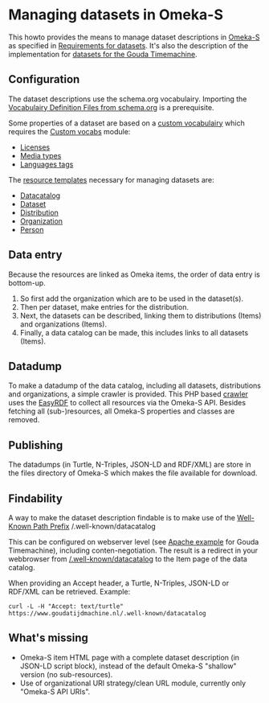 # Managing datasets in Omeka-S

This howto provides the means to manage dataset descriptions in [Omeka-S](https://omeka.org/s/) as specified in [Requirements for datasets](https://netwerk-digitaal-erfgoed.github.io/requirements-datasets/). It's also the description of the implementation for [datasets for the Gouda Timemachine](https://www.goudatijdmachine.nl/data/datasets/start).

## Configuration

The dataset descriptions use the schema.org vocabulairy. Importing the [Vocabulairy Definition Files from schema.org](https://schema.org/docs/developers.html#defs) is a prerequisite.

Some properties of a dataset are based on a [custom vocabulairy](custom%20vocabs/) which requires the [Custom vocabs](https://omeka.org/s/modules/CustomVocab/) module:
- [Licenses](custom%20vocabs/LDS%20Licenses.txt)
- [Media types](custom%20vocabs/LDS%20Media%20Types.txt)
- [Languages tags](custom%20vocabs/LDS%20IETF%20Language%20Tags.txt)

The [resource templates](resource%20templates/) necessary for managing datasets are:
- [Datacatalog](resource%20templates/LDS%20Datacatalog.json)
- [Dataset](resource%20templates/LDS%20Dataset.json)
- [Distribution](resource%20templates/LDS%20Distribution.json)
- [Organization](resource%20templates/LDS%20Organization.json)
- [Person](resource%20templates/LDS%20Person.json)

## Data entry

Because the resources are linked as Omeka items, the order of data entry is bottom-up. 

 1. So first add the organization which are to be used in the
    dataset(s). 
 2. Then per dataset, make entries for the distribution.
 3. Next, the datasets can be described, linking them to distributions
    (Items) and organizations (Items).
 4. Finally, a data catalog can be made, this includes links to all
    datasets (Items).

## Datadump

To make a datadump of the data catalog, including all datasets, distributions and organizations, a simple crawler is provided. This PHP based [crawler](src/datadump.php) uses the [EasyRDF](https://www.easyrdf.org/) to collect all resources via the Omeka-S API. Besides fetching all (sub-)resources, all Omeka-S properties and classes are removed. 

## Publishing
The datadumps (in Turtle, N-Triples, JSON-LD and RDF/XML) are store in the files directory of Omeka-S which makes the file available for download.

## Findability
A way to make the dataset description findable is to make use of the [Well-Known Path Prefix](https://datatracker.ietf.org/doc/html/rfc5785) /.well-known/datacatalog

This can be configured on webserver level (see [Apache example](apache-well-known-datacatalog.conf) for Gouda Timemachine), including conten-negotiation. The result is a redirect in your webbrowser from [/.well-known/datacatalog](https://www.goudatijdmachine.nl/.well-known/datacatalog) to the Item page of the data catalog.

When providing an Accept header, a Turtle, N-Triples, JSON-LD or RDF/XML can be retrieved. Example:

    curl -L -H "Accept: text/turtle" https://www.goudatijdmachine.nl/.well-known/datacatalog
        
## What's missing
- Omeka-S item HTML page with a complete dataset description (in JSON-LD script block), instead of the default Omeka-S "shallow" version (no sub-resources).
- Use of organizational URI strategy/clean URL module, currently only "Omeka-S API URIs".
